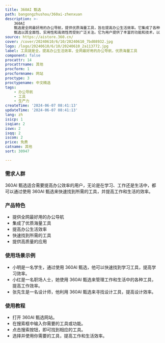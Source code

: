 ```yaml
---
title: 360AI 甄选
path: bangongzhushou/360ai-zhenxuan
description: >-
    360AI
    甄选是全网最好用的办公导航，提供优质海量工具，旨在提高办公生活效率。它集成了各种工具，方便用户快速找到所需的工具，并提供高质量的应用。360AI
    甄选以其全面性、实用性和高效性而受到广泛关注。它为用户提供了丰富的功能和技术，以及方便的用户界面和操作方式。
source: https://aistore.360.cn/
cover: /cover/20240610/6/10/20240610_7bd08932.jpg
logo: /logo/20240610/6/10/20240610_2a113772.jpg
label: 工具就是全，提高办公生活效率，全网最好用的办公导航，优质海量工具
component: false
procattr: 14
procattrname: 其他
procform: 1
procformname: 网站
proctype: 3
proctypename: 中文精选
tags:
    - 办公导航
    - 工具
    - 生产力
createTime: '2024-06-07 08:41:13'
updateTime: '2024-06-07 08:41:13'
lang: zh
isicp: 1
isqian: 2
iswx: 2
isqq: 2
iscom: 2
price: 免费
catname: 其他
sort: 30947

---
```




### 需求人群
360AI 甄选适合需要提高办公效率的用户，无论是在学习、工作还是生活中，都可以通过使用 360AI 甄选来快速找到所需的工具，并提高工作和生活的效率。

### 产品特色
* 提供全网最好用的办公导航
* 集成了优质海量工具
* 提高办公生活效率
* 快速找到所需的工具
* 提供高质量的应用

### 使用场景示例
* 小明是一名学生，通过使用 360AI 甄选，他可以快速找到学习工具，提高学习效率。
* 小红是一名职场人士，她使用 360AI 甄选来管理工作和生活中的各种工具，提高工作效率。
* 张先生是一名设计师，他利用 360AI 甄选来寻找设计工具，提高设计效率。

### 使用教程
* 打开 360AI 甄选网站。
* 在搜索框中输入你需要的工具或功能。
* 点击搜索按钮，即可找到相应的工具。
* 选择并使用你需要的工具，提高工作和生活效率。

  

